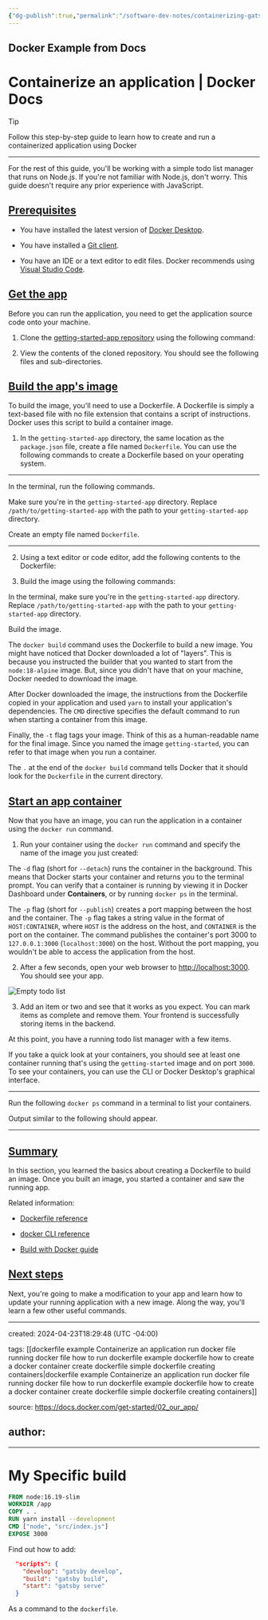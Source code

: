 ```yaml
---
{"dg-publish":true,"permalink":"/software-dev-notes/containerizing-gatsby-digital-garden/"}
---
```



## Docker Example from Docs


  

# Containerize an application | Docker Docs

  

> [!tip] 
> Follow this step-by-step guide to learn how to create and run a containerized application using Docker
> 



---

For the rest of this guide, you'll be working with a simple todo list manager that runs on Node.js. If you're not familiar with Node.js, don't worry. This guide doesn't require any prior experience with JavaScript.

  

## [Prerequisites](https://docs.docker.com/get-started/02_our_app/#prerequisites)

  

- You have installed the latest version of [Docker Desktop](https://docs.docker.com/get-docker/).

- You have installed a [Git client](https://git-scm.com/downloads).

- You have an IDE or a text editor to edit files. Docker recommends using [Visual Studio Code](https://code.visualstudio.com/).

  

## [Get the app](https://docs.docker.com/get-started/02_our_app/#get-the-app)

  

Before you can run the application, you need to get the application source code onto your machine.

  

1. Clone the [getting-started-app repository](https://github.com/docker/getting-started-app/tree/main) using the following command:

2. View the contents of the cloned repository. You should see the following files and sub-directories.

  

## [Build the app's image](https://docs.docker.com/get-started/02_our_app/#build-the-apps-image)

  

To build the image, you'll need to use a Dockerfile. A Dockerfile is simply a text-based file with no file extension that contains a script of instructions. Docker uses this script to build a container image.

  

1. In the `getting-started-app` directory, the same location as the `package.json` file, create a file named `Dockerfile`. You can use the following commands to create a Dockerfile based on your operating system.

___

In the terminal, run the following commands.

Make sure you're in the `getting-started-app` directory. Replace `/path/to/getting-started-app` with the path to your `getting-started-app` directory.

Create an empty file named `Dockerfile`.

___

2. Using a text editor or code editor, add the following contents to the Dockerfile:

3. Build the image using the following commands:

In the terminal, make sure you're in the `getting-started-app` directory. Replace `/path/to/getting-started-app` with the path to your `getting-started-app` directory.

Build the image.

The `docker build` command uses the Dockerfile to build a new image. You might have noticed that Docker downloaded a lot of "layers". This is because you instructed the builder that you wanted to start from the `node:18-alpine` image. But, since you didn't have that on your machine, Docker needed to download the image.

After Docker downloaded the image, the instructions from the Dockerfile copied in your application and used `yarn` to install your application's dependencies. The `CMD` directive specifies the default command to run when starting a container from this image.

Finally, the `-t` flag tags your image. Think of this as a human-readable name for the final image. Since you named the image `getting-started`, you can refer to that image when you run a container.

The `.` at the end of the `docker build` command tells Docker that it should look for the `Dockerfile` in the current directory.

  

## [Start an app container](https://docs.docker.com/get-started/02_our_app/#start-an-app-container)

  

Now that you have an image, you can run the application in a container using the `docker run` command.

  

1. Run your container using the `docker run` command and specify the name of the image you just created:

The `-d` flag (short for `--detach`) runs the container in the background. This means that Docker starts your container and returns you to the terminal prompt. You can verify that a container is running by viewing it in Docker Dashboard under **Containers**, or by running `docker ps` in the terminal.

The `-p` flag (short for `--publish`) creates a port mapping between the host and the container. The `-p` flag takes a string value in the format of `HOST:CONTAINER`, where `HOST` is the address on the host, and `CONTAINER` is the port on the container. The command publishes the container's port 3000 to `127.0.0.1:3000` (`localhost:3000`) on the host. Without the port mapping, you wouldn't be able to access the application from the host.

2. After a few seconds, open your web browser to [http://localhost:3000](http://localhost:3000/). You should see your app.

![Empty todo list](https://docs.docker.com/get-started/images/todo-list-empty.webp)

3. Add an item or two and see that it works as you expect. You can mark items as complete and remove them. Your frontend is successfully storing items in the backend.

  

At this point, you have a running todo list manager with a few items.

  

If you take a quick look at your containers, you should see at least one container running that's using the `getting-started` image and on port `3000`. To see your containers, you can use the CLI or Docker Desktop's graphical interface.

  

___

  

Run the following `docker ps` command in a terminal to list your containers.

  

Output similar to the following should appear.

  

___

  

## [Summary](https://docs.docker.com/get-started/02_our_app/#summary)

  

In this section, you learned the basics about creating a Dockerfile to build an image. Once you built an image, you started a container and saw the running app.

  

Related information:

  

- [Dockerfile reference](https://docs.docker.com/reference/dockerfile/)

- [docker CLI reference](https://docs.docker.com/reference/cli/docker/)

- [Build with Docker guide](https://docs.docker.com/build/guide/)

  

## [Next steps](https://docs.docker.com/get-started/02_our_app/#next-steps)

  

Next, you're going to make a modification to your app and learn how to update your running application with a new image. Along the way, you'll learn a few other useful commands.


---
created: 2024-04-23T18:29:48 (UTC -04:00)

tags: [[dockerfile example Containerize an application run docker file running docker file how to run dockerfile example dockerfile how to create a docker container create dockerfile simple dockerfile creating containers\|dockerfile example Containerize an application run docker file running docker file how to run dockerfile example dockerfile how to create a docker container create dockerfile simple dockerfile creating containers]]

source: https://docs.docker.com/get-started/02_our_app/

author:
---


---



# My Specific build

```dockerfile
FROM node:16.19-slim
WORKDIR /app
COPY . .
RUN yarn install --development
CMD ["node", "src/index.js"]
EXPOSE 3000
```

Find out how to add:

```json
  "scripts": {
    "develop": "gatsby develop",
    "build": "gatsby build",
    "start": "gatsby serve"
  }
```

As a command to the `dockerfile`.